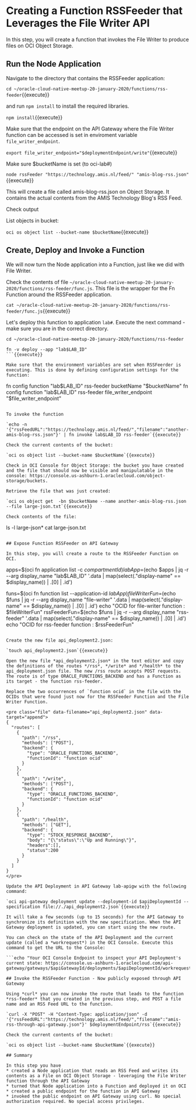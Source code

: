 # Creating a Function RSSFeeder that Leverages the File Writer API

In this step, you will create a function that invokes the File Writer to produce files on OCI Object Storage.

## Run the Node Application

Navigate to the directory that contains the RSSFeeder application:

`cd ~/oracle-cloud-native-meetup-20-january-2020/functions/rss-feeder`{{execute}}

and run `npm install` to install the required libraries.

`npm install`{{execute}} 

Make sure that the endpoint on the API Gateway where the File Writer function can be accessed is set in enviroment variable `file_writer_endpoint`.  

`export file_writer_endpoint="$deploymentEndpoint/write"`{{execute}}

Make sure $bucketName is set (to oci-lab#)

`node rssFeeder "https://technology.amis.nl/feed/" "amis-blog-rss.json"`{{execute}}

This will create a file called amis-blog-rss.json on Object Storage. It contains the actual contents from the AMIS Technology Blog's RSS Feed.

Check output

List objects in bucket:

`oci os object list --bucket-name $bucketName`{{execute}}


## Create, Deploy and Invoke a Function

We will now turn the Node application into a Function, just like we did with File Writer.

Check the contents of file `~/oracle-cloud-native-meetup-20-january-2020/functions/rss-feeder/func.js`. This file is the wrapper for the Fn Function around the RSSFeeder application.

`cat ~/oracle-cloud-native-meetup-20-january-2020/functions/rss-feeder/func.js`{{execute}}

Let's deploy this function to application `lab#`. Execute the next command - make sure you are in the correct directory.

```
cd ~/oracle-cloud-native-meetup-20-january-2020/functions/rss-feeder

fn -v deploy --app "lab$LAB_ID"
```{{execute}}

Make sure that the environment variables are set when RSSFeerder is executing. This is done by defining configuration settings for the function:
```
fn config function "lab$LAB_ID" rss-feeder bucketName "$bucketName"
fn config function "lab$LAB_ID" rss-feeder file_writer_endpoint "$file_writer_endpoint"
```{{execute}}

To invoke the function

`echo -n '{"rssFeedURL":"https://technology.amis.nl/feed/","filename":"another-amis-blog-rss.json"}' | fn invoke lab$LAB_ID rss-feeder`{{execute}}

Check the current contents of the bucket:

`oci os object list --bucket-name $bucketName`{{execute}}

Check in OCI Console for Object Storage: the bucket you have created and the file that should now be visible and manipulatable in the console: https://console.us-ashburn-1.oraclecloud.com/object-storage/buckets.

Retrieve the file that was just created:

`oci os object get  -bn $bucketName --name another-amis-blog-rss.json --file large-json.txt`{{execute}}

Check contents of the file:
```
ls -l large-json*
cat large-json.txt
```{{execute}}

## Expose Function RSSFeeder on API Gateway

In this step, you will create a route to the RSSFeeder Function on OCI. 

```
apps=$(oci fn application list -c $compartmentId)
labApp=$(echo $apps | jq -r --arg display_name "lab$LAB_ID" '.data | map(select(."display-name" == $display_name)) | .[0] | .id')

funs=$(oci fn function list --application-id $labApp)
fileWriterFun=$(echo $funs | jq -r --arg display_name "file-writer" '.data | map(select(."display-name" == $display_name)) | .[0] | .id')
echo "OCID for file-writer function : $fileWriterFun"
rssFeederFun=$(echo $funs | jq -r --arg display_name "rss-feeder" '.data | map(select(."display-name" == $display_name)) | .[0] | .id')
echo "OCID for rss-feeder function : $rssFeederFun"
```{{execute}}

Create the new file api_deployment2.json:

`touch api_deployment2.json`{{execute}}

Open the new file *api_deployment2.json* in the text editor and copy the definitions of the routes */rss*, */write* and */health* to the api_deployment.json file. The new /rss route accepts POST requests. The route is of type ORACLE_FUNCTIONS_BACKEND and has a Function as its target - the function rss-feeder. 

Replace the two occurrences of `function ocid` in the file with the OCIDs that were found just now for the RSSFeeder Function and the File Writer Function.

<pre class="file" data-filename="api_deployment2.json" data-target="append">
{
  "routes": [
    {
      "path": "/rss",
      "methods": ["POST"],
      "backend": {
        "type": "ORACLE_FUNCTIONS_BACKEND",
        "functionId": "function ocid"
      }
    },
    {
      "path": "/write",
      "methods": ["POST"],
      "backend": {
        "type": "ORACLE_FUNCTIONS_BACKEND",
        "functionId": "function ocid"
      }
    },
    {
      "path": "/health",
      "methods": ["GET"],
      "backend": {
        "type": "STOCK_RESPONSE_BACKEND",
        "body": "{\"status\":\"Up and Running\"}",
        "headers":[],
        "status":200
      }
    }
  ]
}
</pre>

Update the API Deployment in API Gateway lab-apigw with the following command:  

`oci api-gateway deployment update --deployment-id $apiDeploymentId --specification file://./api_deployment2.json`{{execute}}

It will take a few seconds (up to 15 seconds) for the API Gateway to synchronize its definition with the new specification. When the API Gateway deployment is updated, you can start using the new route. 

You can check on the state of the API Deployment and the current update (called a *workrequest*) in the OCI Console. Execute this command to get the URL to the Console:

```echo "Your OCI Console Endpoint to inspect your API Deployment's current state: https://console.us-ashburn-1.oraclecloud.com/api-gateway/gateways/$apiGatewayId/deployments/$apiDeploymentId/workrequests"```{{execute}}

## Invoke the RSSFeeder Function - Now publicly exposed through API Gateway

Using *curl* you can now invoke the route that leads to the function *rss-feeder* that you created in the previous step, and POST a file name and an RSS Feed URL to the function.

`curl -X "POST" -H "Content-Type: application/json" -d '{"rssFeedURL":"https://technology.amis.nl/feed/","filename":"amis-rss-through-api-gateway.json"}' $deploymentEndpoint/rss`{{execute}}

Check the current contents of the bucket:

`oci os object list --bucket-name $bucketName`{{execute}}

## Summary

In this step you have
* created a Node application that reads an RSS Feed and writes its contents as a File on OCI Object Storage - leveraging the File Writer function through the API Gateway
* turned that Node application into a Function and deployed it on OCI
* created a public endpoint for the function in API Gateway
* invoked the public endpoint on API Gateway using curl. No special authorization required. No special access privileges. 

